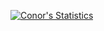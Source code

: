 [![Conor's Statistics](https://github-readme-stats.vercel.app/api?username=conorvenus)](https://github.com/anuraghazra/github-readme-stats)
